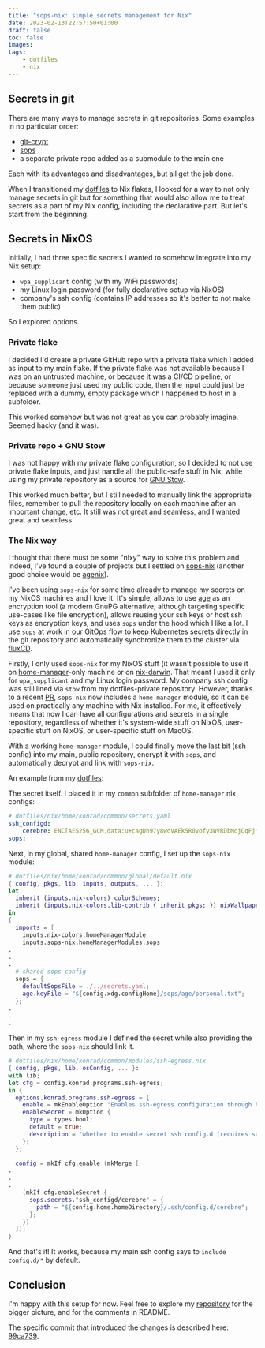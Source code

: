```yaml
---
title: "sops-nix: simple secrets management for Nix"
date: 2023-02-13T22:57:50+01:00
draft: false
toc: false
images:
tags:
    - dotfiles
    - nix
---
```


## Secrets in git

There are many ways to manage secrets in git repositories. Some examples in no particular order:

-   [git-crypt](https://github.com/AGWA/git-crypt)
-   [sops](https://github.com/mozilla/sops)
-   a separate private repo added as a submodule to the main one

Each with its advantages and disadvantages, but all get the job done.

When I transitioned my [dotfiles](https://github.com/konradmalik/dotfiles) to Nix flakes, I looked for a way to not only manage secrets in git
but for something that would also allow me to treat secrets as a part of my Nix config, including the declarative part. But let's start from the beginning.

## Secrets in NixOS

Initially, I had three specific secrets I wanted to somehow integrate into my Nix setup:

-   `wpa_supplicant` config (with my WiFi passwords)
-   my Linux login password (for fully declarative setup via NixOS)
-   company's ssh config (contains IP addresses so it's better to not make them public)

So I explored options.

### Private flake

I decided I'd create a private GitHub repo with a private flake which I added as input to my main flake.
If the private flake was not available because I was on an untrusted machine, or because it was a CI/CD pipeline,
or because someone just used my public code, then the input could just be replaced with a dummy, empty package which I happened to host in a subfolder.

This worked somehow but was not great as you can probably imagine. Seemed hacky (and it was).

### Private repo + GNU Stow

I was not happy with my private flake configuration, so I decided to not use private flake inputs, and just handle all the public-safe stuff in Nix,
while using my private repository as a source for [GNU Stow](https://www.gnu.org/software/stow/manual/stow.html).

This worked much better, but I still needed to manually link the appropriate files, remember to pull the repository locally on each
machine after an important change, etc. It still was not great and seamless, and I wanted great and seamless.

### The Nix way

I thought that there must be some "nixy" way to solve this problem and indeed, I've found a couple of projects but I settled
on [sops-nix](https://github.com/Mic92/sops-nix) (another good choice would be [agenix](https://github.com/ryantm/agenix)).

I've been using `sops-nix` for some time already to manage my secrets on my NixOS machines
and I love it. It's simple, allows to use [age](https://github.com/FiloSottile/age) as an encryption tool (a modern GnuPG
alternative, although targeting specific use-cases like file encryption), allows reusing your ssh keys or host ssh keys
as encryption keys, and uses `sops` under the hood which I like a lot. I use `sops` at work in our GitOps flow to keep
Kubernetes secrets directly in the git repository and automatically synchronize them to the cluster via [fluxCD](https://github.com/fluxcd/flux2).

Firstly, I only used `sops-nix` for my NixOS stuff (it wasn't possible to use it on [home-manager](https://github.com/nix-community/home-manager)-only machine
or on [nix-darwin](https://github.com/LnL7/nix-darwin). That meant I used it only for `wpa_supplicant` and my Linux login password. My company ssh config was
still lined via `stow` from my dotfiles-private repository. However, thanks to a recent [PR](https://github.com/Mic92/sops-nix/pull/268),
`sops-nix` now includes a `home-manager` module, so it can be used on practically any machine with Nix installed.
For me, it effectively means that now I can have all configurations and secrets in a single repository,
regardless of whether it's system-wide stuff on NixOS, user-specific stuff on NixOS, or user-specific stuff on MacOS.

With a working `home-manager` module, I could finally move the last bit (ssh config) into my main, public repository, encrypt it with `sops`, and automatically decrypt
and link with `sops-nix`.

An example from my [dotfiles](https://github.com/konradmalik/dotfiles):

The secret itself. I placed it in my `common` subfolder of `home-manager` nix configs:

```yaml
# dotfiles/nix/home/konrad/common/secrets.yaml
ssh_configd:
    cerebre: ENC[AES256_GCM,data:u+cagDh97y8wdVAEk5R0vofy3WVRDbMojQqFjmMHPYehqPlq1ql6PITf+9RdGhl+PwpYZ5OhSdzTIHzfK+iTF7tFEOLsGgJDU/GLAkbdPiJVjAdZqbrM/ApHn1ppqNvZ7wfDjc8PJ8gQCy+svCAHKLQU0TclzgjTYg3zD805aMFdJZAtDQYkY+H8cAoycK8uOUo+kPaacPhqJGc8R/X5ITEDRpSUyG3kD/2jFjyl1/PUc0BB0KfHLADndHia9WLZND9k4hh4Q4X1nr/XFXPtWvNlhAf/6LwCPjakxcNNCnzp+UQ4yso+H66y5IZjdiKo7pzIyLutU3WuscFg3SDT4DDP6KHtF6Wvx7w9AAue6+/iPJDmEVwO8r9+PrYLN1rFy2qXAqN7seI1nMPL14AHrE4Zf0v09xdpaRubfZmEsiPMYGcvPjIIUkq9/2KfCvbubZG1Hk6vu7Sqsn3JSPGoVcBRTj0=,iv:qoLDRsx/Xy437mNk7nPnez0f7toe0nJCcYnI2khnM1M=,tag:JZeWO7nt0avc6RlfzvNl4A==,type:str]
sops:
```

Next, in my global, shared `home-manager` config, I set up the `sops-nix` module:

```nix
# dotfiles/nix/home/konrad/common/global/default.nix
{ config, pkgs, lib, inputs, outputs, ... }:
let
  inherit (inputs.nix-colors) colorSchemes;
  inherit (inputs.nix-colors.lib-contrib { inherit pkgs; }) nixWallpaperFromScheme;
in
{
  imports = [
    inputs.nix-colors.homeManagerModule
    inputs.sops-nix.homeManagerModules.sops
.
.
.
  # shared sops config
  sops = {
    defaultSopsFile = ./../secrets.yaml;
    age.keyFile = "${config.xdg.configHome}/sops/age/personal.txt";
  };
.
.
.
```

Then in my `ssh-egress` module I defined the secret while also providing the path, where the `sops-nix` should link it.

```nix
# dotfiles/nix/home/konrad/common/modules/ssh-egress.nix
{ config, pkgs, lib, osConfig, ... }:
with lib;
let cfg = config.konrad.programs.ssh-egress;
in {
  options.konrad.programs.ssh-egress = {
    enable = mkEnableOption "Enables ssh-egress configuration through home-manager";
    enableSecret = mkOption {
      type = types.bool;
      default = true;
      description = "whether to enable secret ssh config.d (requires sops-nix and age key)";
    };
  };

  config = mkIf cfg.enable (mkMerge [
.
.
.
    (mkIf cfg.enableSecret {
      sops.secrets."ssh_configd/cerebre" = {
        path = "${config.home.homeDirectory}/.ssh/config.d/cerebre";
      };
    })
  ]);
}
```

And that's it! It works, because my main ssh config says to `include config.d/*` by default.

## Conclusion

I'm happy with this setup for now. Feel free to explore my [repository](https://github.com/konradmalik/dotfiles) for the bigger
picture, and for the comments in README.

The specific commit that introduced the changes is described here:
[99ca739](https://github.com/konradmalik/dotfiles/commit/99ca739a65f9cc96da26b63d18307e2760d1b75a).
